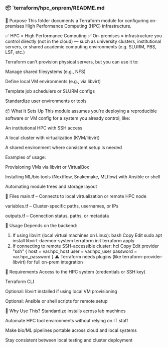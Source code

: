 ### 📦 `terraform/hpc_onprem/README.md

📍 Purpose
This folder documents a Terraform module for configuring on-premises High Performance Computing (HPC) infrastructure.

✅ HPC = High Performance Computing
✅ On-premises = infrastructure you control directly (not in the cloud) — such as university clusters, institutional servers, or shared academic computing environments (e.g. SLURM, PBS, LSF, etc.)

Terraform can't provision physical servers, but you can use it to:

Manage shared filesystems (e.g., NFS)

Define local VM environments (e.g., via libvirt)

Template job schedulers or SLURM configs

Standardize user environments or tools

📦 What It Sets Up
This module assumes you're deploying a reproducible software or VM config for a system you already control, like:

An institutional HPC with SSH access

A local cluster with virtualization (KVM/libvirt)

A shared environment where consistent setup is needed

Examples of usage:

Provisioning VMs via libvirt or VirtualBox

Installing ML/bio tools (Nextflow, Snakemake, MLflow) with Ansible or shell

Automating module trees and storage layout

📁 Files
main.tf – Connects to local virtualization or remote HPC node

variables.tf – Cluster-specific paths, usernames, or IPs

outputs.tf – Connection status, paths, or metadata

🚀 Usage
Depends on the backend:

1. If using libvirt (local virtual machines on Linux):
bash
Copy
Edit
sudo apt install libvirt-daemon-system
terraform init
terraform apply
2. If connecting to remote SSH-accessible cluster:
hcl
Copy
Edit
provider "ssh" {
  host     = var.hpc_host
  user     = var.hpc_user
  password = var.hpc_password
}
⚠️ Terraform needs plugins (like terraform-provider-libvirt) for full on-prem integration

🔐 Requirements
Access to the HPC system (credentials or SSH key)

Terraform CLI

Optional: libvirt installed if using local VM provisioning

Optional: Ansible or shell scripts for remote setup

🧠 Why Use This?
Standardize installs across lab machines

Automate HPC tool environments without relying on IT staff

Make bio/ML pipelines portable across cloud and local systems

Stay consistent between local testing and cluster deployment











